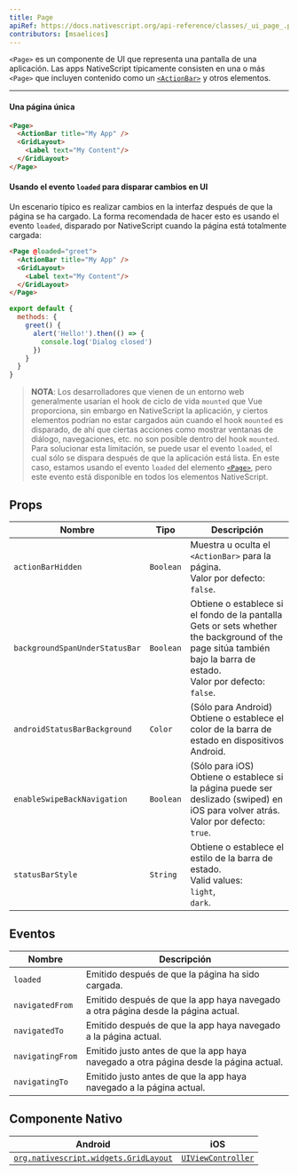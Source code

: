 ```yaml
---
title: Page
apiRef: https://docs.nativescript.org/api-reference/classes/_ui_page_.page
contributors: [msaelices]
---
```


`<Page>` es un componente de UI que representa una pantalla de una aplicación. Las apps NativeScript típicamente consisten en una o más `<Page>` que incluyen contenido como un [`<ActionBar>`](/es/docs/elements/action-bar/action-bar) y otros elementos.

---

#### Una página única

```html
<Page>
  <ActionBar title="My App" />
  <GridLayout>
    <Label text="My Content"/>
  </GridLayout>
</Page>
```

#### Usando el evento `loaded` para disparar cambios en UI

Un escenario típico es realizar cambios en la interfaz después de que la página se ha cargado. La forma recomendada de hacer esto es usando el evento `loaded`, disparado por NativeScript cuando la página está totalmente cargada:

```html
<Page @loaded="greet">
  <ActionBar title="My App" />
  <GridLayout>
    <Label text="My Content"/>
  </GridLayout>
</Page>
```

```js
export default {
  methods: {
    greet() {
      alert('Hello!').then(() => {
        console.log('Dialog closed')
      })
    }
  }
}
```

> **NOTA**: Los desarrolladores que vienen de un entorno web generalmente usarían el hook de ciclo de vida `mounted` que Vue proporciona, sin embargo en NativeScript la aplicación, y ciertos elementos podrían no estar cargados aún cuando el hook `mounted` es disparado, de ahí que ciertas acciones como mostrar ventanas de diálogo, navegaciones, etc. no son posible dentro del hook `mounted`. Para solucionar esta limitación, se puede usar el evento `loaded`, el cual sólo se dispara después de que la aplicación está lista. En este caso, estamos usando el evento `loaded` del elemento [`<Page>`](/es/docs/elements/components/page), pero este evento está disponible en todos los elementos NativeScript.

## Props

| Nombre | Tipo | Descripción |
|--------|------|-------------|
| `actionBarHidden` | `Boolean` | Muestra u oculta el `<ActionBar>` para la página.<br/>Valor por defecto: `false`.
| `backgroundSpanUnderStatusBar` | `Boolean` | Obtiene o establece si el fondo de la pantalla  Gets or sets whether the background of the page sitúa también bajo la barra de estado.<br/>Valor por defecto: `false`.
| `androidStatusBarBackground` | `Color` | (Sólo para Android) Obtiene o establece el color de la barra de estado en dispositivos Android.
| `enableSwipeBackNavigation` | `Boolean` | (Sólo para iOS) Obtiene o establece si la página puede ser deslizado (swiped) en iOS para volver atrás.<br/>Valor por defecto: `true`.
| `statusBarStyle` | `String` | Obtiene o establece el estilo de la barra de estado.<br/>Valid values:<br/>`light`,<br/>`dark`.

## Eventos

| Nombre | Descripción |
|--------|-------------|
| `loaded` | Emitido después de que la página ha sido cargada.
| `navigatedFrom` | Emitido después de que la app haya navegado a otra página desde la página actual.
| `navigatedTo` | Emitido después de que la app haya navegado a la página actual.
| `navigatingFrom` | Emitido justo antes de que la app haya navegado a otra página desde la página actual.
| `navigatingTo` | Emitido justo antes de que la app haya navegado a la página actual.

## Componente Nativo

| Android | iOS |
|---------|-----|
| [`org.nativescript.widgets.GridLayout`](https://github.com/NativeScript/tns-core-modules-widgets/blob/master/android/widgets/src/main/java/org/nativescript/widgets/GridLayout.java) | [`UIViewController`](https://developer.apple.com/documentation/uikit/uiviewcontroller)
